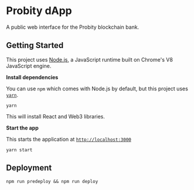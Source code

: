 # Probity dApp

A public web interface for the Probity blockchain bank.

## Getting Started

This project uses [Node.js](https://nodejs.org/en/), a JavaScript runtime built on Chrome's V8 JavaScript engine.

**Install dependencies**

You can use `npm` which comes with Node.js by default, but this project uses [`yarn`](https://yarnpkg.com/).

```
yarn
```

This will install React and Web3 libraries.

**Start the app**

This starts the application at [`http://localhost:3000`](http://localhost:3000)

```
yarn start
```

## Deployment

```
npm run predeploy && npm run deploy
```

